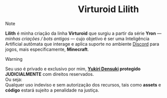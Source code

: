 # ㅤㅤㅤㅤㅤㅤㅤㅤㅤVirturoid Lilith
> [!NOTE]
> **Lilith** é minha criação da linha **Virturoid** que surgiu a partir da série **Yron** — *minhas criações / bots antigos* — cujo objetivo é ser uma Inteligência Artificial autômata que interage e aplica suporte no ambiente [Discord](https://discord.gg/7KAvZgztgu) para jogos, mais especificamente, **Minecraft**.

> [!WARNING]
> Seu uso é privado e exclusivo por mim, **[Yukiri Densuki](https://github.com/Densuki/) protegido JUDICIALMENTE** com direitos reservados. <br>
> Ou seja:<br>
> Qualquer uso indeviso e sem autorização dos recursos, tais como **assets** e **código** estará sujeito a penalidade na justiça.
